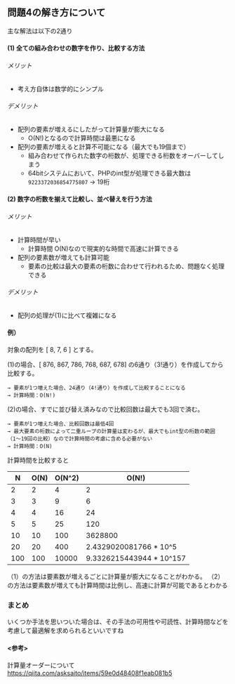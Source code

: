 ## 問題4の解き方について

主な解法は以下の2通り

#### (1) 全ての組み合わせの数字を作り、比較する方法

###### メリット
- 考え方自体は数学的にシンプル

###### デメリット
- 配列の要素が増えるにしたがって計算量が膨大になる
  - O(N!)となるので計算時間は最悪になる
- 配列の要素が増えると計算不可能になる（最大でも19個まで）
  - 組み合わせて作られた数字の桁数が、処理できる桁数をオーバーしてしまう
  - 64bitシステムにおいて、PHPのint型が処理できる最大数は`9223372036854775807` -> 19桁

#### (2) 数字の桁数を揃えて比較し、並べ替えを行う方法

###### メリット
- 計算時間が早い
  - 計算時間 O(N)なので現実的な時間で高速に計算できる
- 配列の要素数が増えても計算可能
  - 要素の比較は最大の要素の桁数に合わせて行われるため、問題なく処理できる

###### デメリット
- 配列の処理が(1)に比べて複雑になる


#### 例）

対象の配列を [ 8, 7, 6 ] とする。

(1)の場合、[ 876, 867, 786, 768, 687, 678] の6通り（3!通り）を作成してから比較する。
```
→ 要素が1つ増えた場合、24通り（4!通り）を作成して比較することになる
→ 計算時間：O(N!)
```

(2)の場合、すでに並び替え済みなので比較回数は最大でも3回で済む。
```
→ 要素が1つ増えた場合、比較回数は最低4回
→ 最大要素の桁数によって二重ループの計算量は変わるが、最大でもint型の桁数の範囲（1〜19回の比較）なので計算時間の考慮に含める必要がない
→ 計算時間：O(N)
```

計算時間を比較すると

|N|O(N)|O(N^2)|O(N!)|
|---|---|---|---|
|2|2|4|2|
|3|3|9|6|
|4|4|16|24|
|5|5|25|120|
|10|10|100|3628800|
|20|20|400|2.4329020081766 * 10^5|
|100|100|10000|9.3326215443944 * 10^157|

（1）の方法は要素数が増えるごとに計算量が膨大になることがわかる。
（2）の方法は要素数が増えても計算時間は比例し、高速に計算が可能であるとわかる

### まとめ

いくつか手法を思いついた場合は、その手法の可用性や可読性、計算時間などを考慮して最適解を求められるといいですね


#### <参考>
計算量オーダーについて
https://qiita.com/asksaito/items/59e0d48408f1eab081b5
